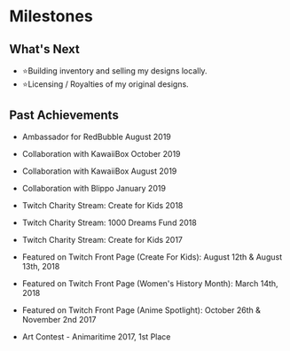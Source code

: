 # Milestones

## What's Next

- ⭐Building inventory and selling my designs locally.
- ⭐Licensing / Royalties of my original designs.


## Past Achievements
- Ambassador for RedBubble August 2019

- Collaboration with KawaiiBox October 2019
- Collaboration with KawaiiBox August 2019
- Collaboration with Blippo January 2019

- Twitch Charity Stream: Create for Kids 2018
- Twitch Charity Stream: 1000 Dreams Fund 2018
- Twitch Charity Stream: Create for Kids 2017

- Featured on Twitch Front Page (Create For Kids): August 12th & August 13th, 2018
- Featured on Twitch Front Page (Women's History Month): March 14th, 2018
- Featured on Twitch Front Page (Anime Spotlight): October 26th & November 2nd 2017

- Art Contest - Animaritime 2017, 1st Place
